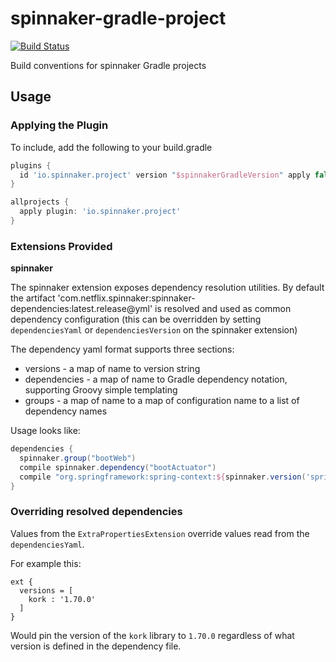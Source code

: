 # spinnaker-gradle-project

[![Build Status](https://travis-ci.org/spinnaker/spinnaker-gradle-project.svg)](https://travis-ci.org/spinnaker/spinnaker-gradle-project)

Build conventions for spinnaker Gradle projects

## Usage

### Applying the Plugin

To include, add the following to your build.gradle

```groovy
plugins {
  id 'io.spinnaker.project' version "$spinnakerGradleVersion" apply false
}

allprojects {
  apply plugin: 'io.spinnaker.project'
}
```

### Extensions Provided

**spinnaker**

The spinnaker extension exposes dependency resolution utilities. By default the artifact
'com.netflix.spinnaker:spinnaker-dependencies:latest.release@yml' is resolved and used as
common dependency configuration (this can be overridden by setting `dependenciesYaml` or
`dependenciesVersion` on the spinnaker extension)

The dependency yaml format supports three sections:

- versions - a map of name to version string
- dependencies - a map of name to Gradle dependency notation, supporting Groovy simple templating
- groups - a map of name to a map of configuration name to a list of dependency names

Usage looks like:

```groovy
dependencies {
  spinnaker.group("bootWeb")
  compile spinnaker.dependency("bootActuator")
  compile "org.springframework:spring-context:${spinnaker.version('spring')}"
}
```

### Overriding resolved dependencies

Values from the `ExtraPropertiesExtension` override values read from the `dependenciesYaml`.

For example this:

```
ext {
  versions = [
    kork : '1.70.0'
  ]
}
```

Would pin the version of the `kork` library to `1.70.0` regardless of what version is defined
in the dependency file.
